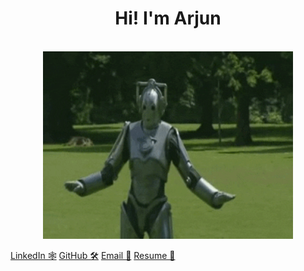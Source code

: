 <div align="center">
  <h1>Hi! I'm Arjun</h1>
  </br>
  <img width="400" src="robot-dancing.gif">
</div>

[LinkedIn 🕸️](https://www.linkedin.com/feed/)
[GitHub 🛠️](https://github.com/arjun-krishna1/arjun-krishna1/edit/main/README.md)
[Email 📧](a68krish@uwaterloo.ca)
[Resume 📄](https://drive.google.com/file/d/1tQ0qKazx97JezHAwfuF176nnzdTVramh/view)

